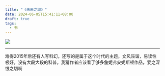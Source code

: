 ```yaml
---
title: "《未来之城》"
date: 2024-06-05T15:41:11+08:00
draft: true
tags:
  - 书
---
```


[![](/img/books/quality_land.jpg#center)](https://book.douban.com/subject/36148345/)

---

难得2015年后还有人写科幻，还写的是属于这个时代的主题。文风诙谐，易读性极好，没有大段大段的科普。我猜作者应该看了够多詹妮弗安妮斯顿作品，爱之深恨之切啊
